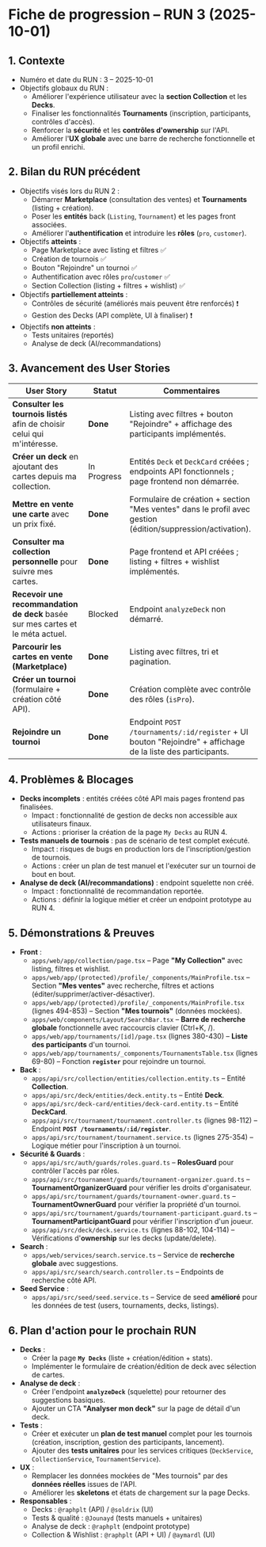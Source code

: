 # Fiche de progression – RUN 3 (2025-10-01)

## 1. Contexte

- Numéro et date du RUN : 3 – 2025-10-01
- Objectifs globaux du RUN :
  - Améliorer l'expérience utilisateur avec la **section Collection** et les **Decks**.
  - Finaliser les fonctionnalités **Tournaments** (inscription, participants, contrôles d'accès).
  - Renforcer la **sécurité** et les **contrôles d'ownership** sur l'API.
  - Améliorer l'**UX globale** avec une barre de recherche fonctionnelle et un profil enrichi.

## 2. Bilan du RUN précédent

- Objectifs visés lors du RUN 2 :
  - Démarrer **Marketplace** (consultation des ventes) et **Tournaments** (listing + création).
  - Poser les **entités** back (`Listing`, `Tournament`) et les pages front associées.
  - Améliorer l'**authentification** et introduire les **rôles** (`pro`, `customer`).
- Objectifs **atteints** :
  - Page Marketplace avec listing et filtres ✅
  - Création de tournois ✅
  - Bouton "Rejoindre" un tournoi ✅ 
  - Authentification avec rôles `pro`/`customer` ✅
  - Section Collection (listing + filtres + wishlist) ✅
- Objectifs **partiellement atteints** :
  - Contrôles de sécurité (améliorés mais peuvent être renforcés) ❗
  - Gestion des Decks (API complète, UI à finaliser) ❗
- Objectifs **non atteints** :
  - Tests unitaires (reportés)
  - Analyse de deck (AI/recommandations)

## 3. Avancement des User Stories

| User Story                                                                      | Statut      | Commentaires                                                                                                             |
| ------------------------------------------------------------------------------- | ----------- | ------------------------------------------------------------------------------------------------------------------------ |
| **Consulter les tournois listés** afin de choisir celui qui m'intéresse.        | **Done**    | Listing avec filtres + bouton "Rejoindre" + affichage des participants implémentés.                                      |
| **Créer un deck** en ajoutant des cartes depuis ma collection.                  | In Progress | Entités `Deck` et `DeckCard` créées ; endpoints API fonctionnels ; page frontend non démarrée.                           |
| **Mettre en vente une carte** avec un prix fixé.                                | **Done**    | Formulaire de création + section "Mes ventes" dans le profil avec gestion (édition/suppression/activation).              |
| **Consulter ma collection personnelle** pour suivre mes cartes.                 | **Done**    | Page frontend et API créées ; listing + filtres + wishlist implémentés.                                                   |
| **Recevoir une recommandation de deck** basée sur mes cartes et le méta actuel. | Blocked     | Endpoint `analyzeDeck` non démarré.                                                                                      |
| **Parcourir les cartes en vente (Marketplace)**                                 | **Done**    | Listing avec filtres, tri et pagination.                                                                                  |
| **Créer un tournoi** (formulaire + création côté API).                          | **Done**    | Création complète avec contrôle des rôles (`isPro`).                                                                      |
| **Rejoindre un tournoi**                                                        | **Done**    | Endpoint `POST /tournaments/:id/register` + UI bouton "Rejoindre" + affichage de la liste des participants.              |

## 4. Problèmes & Blocages

- **Decks incomplets** : entités créées côté API mais pages frontend pas finalisées.
  - Impact : fonctionnalité de gestion de decks non accessible aux utilisateurs finaux.
  - Actions : prioriser la création de la page `My Decks` au RUN 4.
- **Tests manuels de tournois** : pas de scénario de test complet exécuté.
  - Impact : risques de bugs en production lors de l'inscription/gestion de tournois.
  - Actions : créer un plan de test manuel et l'exécuter sur un tournoi de bout en bout.
- **Analyse de deck (AI/recommandations)** : endpoint squelette non créé.
  - Impact : fonctionnalité de recommandation reportée.
  - Actions : définir la logique métier et créer un endpoint prototype au RUN 4.

## 5. Démonstrations & Preuves

- **Front** :
  - `apps/web/app/collection/page.tsx` – Page **"My Collection"** avec listing, filtres et wishlist.
  - `apps/web/app/(protected)/profile/_components/MainProfile.tsx` – Section **"Mes ventes"** avec recherche, filtres et actions (éditer/supprimer/activer-désactiver).
  - `apps/web/app/(protected)/profile/_components/MainProfile.tsx` (lignes 494-853) – Section **"Mes tournois"** (données mockées).
  - `apps/web/components/Layout/SearchBar.tsx` – **Barre de recherche globale** fonctionnelle avec raccourcis clavier (Ctrl+K, /).
  - `apps/web/app/tournaments/[id]/page.tsx` (lignes 380-430) – **Liste des participants** d'un tournoi.
  - `apps/web/app/tournaments/_components/TournamentsTable.tsx` (lignes 69-80) – Fonction **`register`** pour rejoindre un tournoi.
- **Back** :
  - `apps/api/src/collection/entities/collection.entity.ts` – Entité **Collection**.
  - `apps/api/src/deck/entities/deck.entity.ts` – Entité **Deck**.
  - `apps/api/src/deck-card/entities/deck-card.entity.ts` – Entité **DeckCard**.
  - `apps/api/src/tournament/tournament.controller.ts` (lignes 98-112) – Endpoint **`POST /tournaments/:id/register`**.
  - `apps/api/src/tournament/tournament.service.ts` (lignes 275-354) – Logique métier pour l'inscription à un tournoi.
- **Sécurité & Guards** :
  - `apps/api/src/auth/guards/roles.guard.ts` – **RolesGuard** pour contrôler l'accès par rôles.
  - `apps/api/src/tournament/guards/tournament-organizer.guard.ts` – **TournamentOrganizerGuard** pour vérifier les droits d'organisateur.
  - `apps/api/src/tournament/guards/tournament-owner.guard.ts` – **TournamentOwnerGuard** pour vérifier la propriété d'un tournoi.
  - `apps/api/src/tournament/guards/tournament-participant.guard.ts` – **TournamentParticipantGuard** pour vérifier l'inscription d'un joueur.
  - `apps/api/src/deck/deck.service.ts` (lignes 88-102, 104-114) – Vérifications d'**ownership** sur les decks (update/delete).
- **Search** :
  - `apps/web/services/search.service.ts` – Service de **recherche globale** avec suggestions.
  - `apps/api/src/search/search.controller.ts` – Endpoints de recherche côté API.
- **Seed Service** :
  - `apps/api/src/seed/seed.service.ts` – Service de seed **amélioré** pour les données de test (users, tournaments, decks, listings).

## 6. Plan d'action pour le prochain RUN

- **Decks** :
  - Créer la page **`My Decks`** (liste + création/édition + stats).
  - Implémenter le formulaire de création/édition de deck avec sélection de cartes.
- **Analyse de deck** :
  - Créer l'endpoint **`analyzeDeck`** (squelette) pour retourner des suggestions basiques.
  - Ajouter un CTA **"Analyser mon deck"** sur la page de détail d'un deck.
- **Tests** :
  - Créer et exécuter un **plan de test manuel** complet pour les tournois (création, inscription, gestion des participants, lancement).
  - Ajouter des **tests unitaires** pour les services critiques (`DeckService`, `CollectionService`, `TournamentService`).
- **UX** :
  - Remplacer les données mockées de "Mes tournois" par des **données réelles** issues de l'API.
  - Améliorer les **skeletons** et états de chargement sur la page Decks.
- **Responsables** :
  - Decks : `@raphplt` (API) / `@soldrix` (UI)
  - Tests & qualité : `@Jounayd` (tests manuels + unitaires)
  - Analyse de deck : `@raphplt` (endpoint prototype)
  - Collection & Wishlist : `@raphplt` (API + UI) / `@aymardl` (UI)

